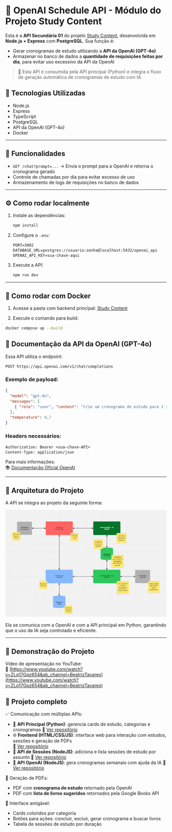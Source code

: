 
# 🤖 OpenAI Schedule API - Módulo do Projeto Study Content

Esta é a **API Secundária 01** do projeto [Study Content](https://github.com/BeatrizTavare-s/MVP4-backend), desenvolvida em **Node.js + Express** com **PostgreSQL**. Sua função é:

- Gerar cronogramas de estudo utilizando a **API da OpenAI (GPT-4o)**
- Armazenar no banco de dados a **quantidade de requisições feitas por dia**, para evitar uso excessivo da API da OpenAI

> 🔗 Esta API é consumida pela API principal (Python) e integra o fluxo de geração automática de cronogramas de estudo com IA.

## 🚀 Tecnologias Utilizadas

- Node.js
- Express
- TypeScript
- PostgreSQL
- API da OpenAI (GPT-4o)
- Docker

---

## 📌 Funcionalidades

- `GET /chat?prompt=...` → Envia o prompt para a OpenAI e retorna o cronograma gerado
- Controle de chamadas por dia para evitar excesso de uso
- Armazenamento de logs de requisições no banco de dados

---

## ⚙️ Como rodar localmente

1. Instale as dependências:
   ```bash
   npm install
   ```

2. Configure o `.env`:
   ```
   PORT=3002
   DATABASE_URL=postgres://usuario:senha@localhost:5432/openai_api
   OPENAI_API_KEY=sua-chave-aqui
   ```

3. Execute a API:
   ```bash
   npm run dev
   ```

---

## 🐳 Como rodar com Docker

1. Acesse a pasta com backend principal:
[Study Content](https://github.com/BeatrizTavare-s/MVP4-backend)

2. Execute o comando para build:
```bash
docker compose up --build
```

## 🧾 Documentação da API da OpenAI (GPT-4o)

Essa API utiliza o endpoint:

```
POST https://api.openai.com/v1/chat/completions
```

### Exemplo de payload:

```json
{
  "model": "gpt-4o",
  "messages": [
    { "role": "user", "content": "Crie um cronograma de estudo para 1 semana de inglês básico" }
  ],
  "temperature": 0.7
}
```

### Headers necessários:

```
Authorization: Bearer <sua-chave-API>
Content-Type: application/json
```

Para mais informações:  
📚 [Documentação Oficial OpenAI](https://platform.openai.com/docs/overview)

---

## 🧭 Arquitetura do Projeto

A API se integra ao projeto da seguinte forma:

![Arquitetura](https://github.com/BeatrizTavare-s/MVP4-backend/blob/main/img-readme/Fluxograma-explicado.PNG)

Ela se comunica com a OpenAI e com a API principal em Python, garantindo que o uso da IA seja controlado e eficiente.

---

## 🎥 Demonstração do Projeto

Vídeo de apresentação no YouTube:  
🔗 [https://www.youtube.com/watch?v=ZLq17Gpz654&ab_channel=BeatrizTavares](https://www.youtube.com/watch?v=ZLq17Gpz654&ab_channel=BeatrizTavares)


## 📌 Projeto completo

✅ Comunicação com múltiplas APIs:
- 📘 **API Principal (Python)**: gerencia cards de estudo, categorias e cronogramas
🔗 [Ver repositório](https://github.com/BeatrizTavare-s/MVP4-backend)
- 🌐 **Frontend (HTML/CSS/JS)**: interface web para interação com estudos, sessões e geração de PDFs  
  🔗 [Ver repositório](https://github.com/BeatrizTavare-s/MVP4-frontend)
- 🧩 **API de Sessões (NodeJS)**: adiciona e lista sessões de estudo por assunto
🔗 [Ver repositório](https://github.com/BeatrizTavare-s/MVP4-API-SESSIONS)
- 🤖 **API OpenAI (NodeJS)**: gera cronogramas semanais com ajuda da IA
🔗 [Ver repositório](https://github.com/BeatrizTavare-s/MVP4-API-CHAT)

📄 Geração de PDFs:
- PDF com **cronograma de estudo** retornado pela OpenAI
- PDF com **lista de livros sugeridos** retornados pela Google Books API

🎨 Interface amigável:
- Cards coloridos por categoria
- Botões para ações: concluir, excluir, gerar cronograma e buscar livros
- Tabela de sessões de estudo por duração